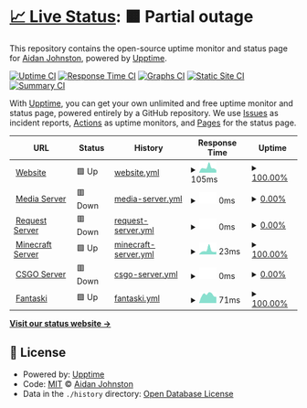 # [📈 Live Status](https://status.aidanjohnston.ca): <!--live status--> **🟧 Partial outage**

This repository contains the open-source uptime monitor and status page for [Aidan Johnston](www.aidanjohnston.ca), powered by [Upptime](https://github.com/upptime/upptime).

[![Uptime CI](https://github.com/AidanJohnston/status/workflows/Uptime%20CI/badge.svg)](https://github.com/AidanJohnston/status/actions?query=workflow%3A%22Uptime+CI%22)
[![Response Time CI](https://github.com/AidanJohnston/status/workflows/Response%20Time%20CI/badge.svg)](https://github.com/AidanJohnston/status/actions?query=workflow%3A%22Response+Time+CI%22)
[![Graphs CI](https://github.com/AidanJohnston/status/workflows/Graphs%20CI/badge.svg)](https://github.com/AidanJohnston/status/actions?query=workflow%3A%22Graphs+CI%22)
[![Static Site CI](https://github.com/AidanJohnston/status/workflows/Static%20Site%20CI/badge.svg)](https://github.com/AidanJohnston/status/actions?query=workflow%3A%22Static+Site+CI%22)
[![Summary CI](https://github.com/AidanJohnston/status/workflows/Summary%20CI/badge.svg)](https://github.com/AidanJohnston/status/actions?query=workflow%3A%22Summary+CI%22)

With [Upptime](https://upptime.js.org), you can get your own unlimited and free uptime monitor and status page, powered entirely by a GitHub repository. We use [Issues](https://github.com/AidanJohnston/status/issues) as incident reports, [Actions](https://github.com/AidanJohnston/status/actions) as uptime monitors, and [Pages](https://status.aidanjohnston.ca) for the status page.

<!--start: status pages-->
<!-- This summary is generated by Upptime (https://github.com/upptime/upptime) -->
<!-- Do not edit this manually, your changes will be overwritten -->
<!-- prettier-ignore -->
| URL | Status | History | Response Time | Uptime |
| --- | ------ | ------- | ------------- | ------ |
| <img alt="" src="https://icons.duckduckgo.com/ip3/www.aidanjohnston.ca.ico" height="13"> [Website](https://www.aidanjohnston.ca) | 🟩 Up | [website.yml](https://github.com/AidanJohnston/status/commits/HEAD/history/website.yml) | <details><summary><img alt="Response time graph" src="./graphs/website/response-time-week.png" height="20"> 105ms</summary><br><a href="https://status.aidanjohnston.ca/history/website"><img alt="Response time 163" src="https://img.shields.io/endpoint?url=https%3A%2F%2Fraw.githubusercontent.com%2FAidanJohnston%2Fstatus%2FHEAD%2Fapi%2Fwebsite%2Fresponse-time.json"></a><br><a href="https://status.aidanjohnston.ca/history/website"><img alt="24-hour response time 54" src="https://img.shields.io/endpoint?url=https%3A%2F%2Fraw.githubusercontent.com%2FAidanJohnston%2Fstatus%2FHEAD%2Fapi%2Fwebsite%2Fresponse-time-day.json"></a><br><a href="https://status.aidanjohnston.ca/history/website"><img alt="7-day response time 105" src="https://img.shields.io/endpoint?url=https%3A%2F%2Fraw.githubusercontent.com%2FAidanJohnston%2Fstatus%2FHEAD%2Fapi%2Fwebsite%2Fresponse-time-week.json"></a><br><a href="https://status.aidanjohnston.ca/history/website"><img alt="30-day response time 128" src="https://img.shields.io/endpoint?url=https%3A%2F%2Fraw.githubusercontent.com%2FAidanJohnston%2Fstatus%2FHEAD%2Fapi%2Fwebsite%2Fresponse-time-month.json"></a><br><a href="https://status.aidanjohnston.ca/history/website"><img alt="1-year response time 157" src="https://img.shields.io/endpoint?url=https%3A%2F%2Fraw.githubusercontent.com%2FAidanJohnston%2Fstatus%2FHEAD%2Fapi%2Fwebsite%2Fresponse-time-year.json"></a></details> | <details><summary><a href="https://status.aidanjohnston.ca/history/website">100.00%</a></summary><a href="https://status.aidanjohnston.ca/history/website"><img alt="All-time uptime 100.00%" src="https://img.shields.io/endpoint?url=https%3A%2F%2Fraw.githubusercontent.com%2FAidanJohnston%2Fstatus%2FHEAD%2Fapi%2Fwebsite%2Fuptime.json"></a><br><a href="https://status.aidanjohnston.ca/history/website"><img alt="24-hour uptime 100.00%" src="https://img.shields.io/endpoint?url=https%3A%2F%2Fraw.githubusercontent.com%2FAidanJohnston%2Fstatus%2FHEAD%2Fapi%2Fwebsite%2Fuptime-day.json"></a><br><a href="https://status.aidanjohnston.ca/history/website"><img alt="7-day uptime 100.00%" src="https://img.shields.io/endpoint?url=https%3A%2F%2Fraw.githubusercontent.com%2FAidanJohnston%2Fstatus%2FHEAD%2Fapi%2Fwebsite%2Fuptime-week.json"></a><br><a href="https://status.aidanjohnston.ca/history/website"><img alt="30-day uptime 100.00%" src="https://img.shields.io/endpoint?url=https%3A%2F%2Fraw.githubusercontent.com%2FAidanJohnston%2Fstatus%2FHEAD%2Fapi%2Fwebsite%2Fuptime-month.json"></a><br><a href="https://status.aidanjohnston.ca/history/website"><img alt="1-year uptime 100.00%" src="https://img.shields.io/endpoint?url=https%3A%2F%2Fraw.githubusercontent.com%2FAidanJohnston%2Fstatus%2FHEAD%2Fapi%2Fwebsite%2Fuptime-year.json"></a></details>
| <img alt="" src="https://icons.duckduckgo.com/ip3/media.aidanjohnston.ca.ico" height="13"> [Media Server](https://media.aidanjohnston.ca) | 🟥 Down | [media-server.yml](https://github.com/AidanJohnston/status/commits/HEAD/history/media-server.yml) | <details><summary><img alt="Response time graph" src="./graphs/media-server/response-time-week.png" height="20"> 0ms</summary><br><a href="https://status.aidanjohnston.ca/history/media-server"><img alt="Response time 457" src="https://img.shields.io/endpoint?url=https%3A%2F%2Fraw.githubusercontent.com%2FAidanJohnston%2Fstatus%2FHEAD%2Fapi%2Fmedia-server%2Fresponse-time.json"></a><br><a href="https://status.aidanjohnston.ca/history/media-server"><img alt="24-hour response time 0" src="https://img.shields.io/endpoint?url=https%3A%2F%2Fraw.githubusercontent.com%2FAidanJohnston%2Fstatus%2FHEAD%2Fapi%2Fmedia-server%2Fresponse-time-day.json"></a><br><a href="https://status.aidanjohnston.ca/history/media-server"><img alt="7-day response time 0" src="https://img.shields.io/endpoint?url=https%3A%2F%2Fraw.githubusercontent.com%2FAidanJohnston%2Fstatus%2FHEAD%2Fapi%2Fmedia-server%2Fresponse-time-week.json"></a><br><a href="https://status.aidanjohnston.ca/history/media-server"><img alt="30-day response time 0" src="https://img.shields.io/endpoint?url=https%3A%2F%2Fraw.githubusercontent.com%2FAidanJohnston%2Fstatus%2FHEAD%2Fapi%2Fmedia-server%2Fresponse-time-month.json"></a><br><a href="https://status.aidanjohnston.ca/history/media-server"><img alt="1-year response time 0" src="https://img.shields.io/endpoint?url=https%3A%2F%2Fraw.githubusercontent.com%2FAidanJohnston%2Fstatus%2FHEAD%2Fapi%2Fmedia-server%2Fresponse-time-year.json"></a></details> | <details><summary><a href="https://status.aidanjohnston.ca/history/media-server">0.00%</a></summary><a href="https://status.aidanjohnston.ca/history/media-server"><img alt="All-time uptime 2.23%" src="https://img.shields.io/endpoint?url=https%3A%2F%2Fraw.githubusercontent.com%2FAidanJohnston%2Fstatus%2FHEAD%2Fapi%2Fmedia-server%2Fuptime.json"></a><br><a href="https://status.aidanjohnston.ca/history/media-server"><img alt="24-hour uptime 0.00%" src="https://img.shields.io/endpoint?url=https%3A%2F%2Fraw.githubusercontent.com%2FAidanJohnston%2Fstatus%2FHEAD%2Fapi%2Fmedia-server%2Fuptime-day.json"></a><br><a href="https://status.aidanjohnston.ca/history/media-server"><img alt="7-day uptime 0.00%" src="https://img.shields.io/endpoint?url=https%3A%2F%2Fraw.githubusercontent.com%2FAidanJohnston%2Fstatus%2FHEAD%2Fapi%2Fmedia-server%2Fuptime-week.json"></a><br><a href="https://status.aidanjohnston.ca/history/media-server"><img alt="30-day uptime 1.38%" src="https://img.shields.io/endpoint?url=https%3A%2F%2Fraw.githubusercontent.com%2FAidanJohnston%2Fstatus%2FHEAD%2Fapi%2Fmedia-server%2Fuptime-month.json"></a><br><a href="https://status.aidanjohnston.ca/history/media-server"><img alt="1-year uptime 0.00%" src="https://img.shields.io/endpoint?url=https%3A%2F%2Fraw.githubusercontent.com%2FAidanJohnston%2Fstatus%2FHEAD%2Fapi%2Fmedia-server%2Fuptime-year.json"></a></details>
| <img alt="" src="https://icons.duckduckgo.com/ip3/request.aidanjohnston.ca.ico" height="13"> [Request Server](https://request.aidanjohnston.ca/login) | 🟥 Down | [request-server.yml](https://github.com/AidanJohnston/status/commits/HEAD/history/request-server.yml) | <details><summary><img alt="Response time graph" src="./graphs/request-server/response-time-week.png" height="20"> 0ms</summary><br><a href="https://status.aidanjohnston.ca/history/request-server"><img alt="Response time 595" src="https://img.shields.io/endpoint?url=https%3A%2F%2Fraw.githubusercontent.com%2FAidanJohnston%2Fstatus%2FHEAD%2Fapi%2Frequest-server%2Fresponse-time.json"></a><br><a href="https://status.aidanjohnston.ca/history/request-server"><img alt="24-hour response time 0" src="https://img.shields.io/endpoint?url=https%3A%2F%2Fraw.githubusercontent.com%2FAidanJohnston%2Fstatus%2FHEAD%2Fapi%2Frequest-server%2Fresponse-time-day.json"></a><br><a href="https://status.aidanjohnston.ca/history/request-server"><img alt="7-day response time 0" src="https://img.shields.io/endpoint?url=https%3A%2F%2Fraw.githubusercontent.com%2FAidanJohnston%2Fstatus%2FHEAD%2Fapi%2Frequest-server%2Fresponse-time-week.json"></a><br><a href="https://status.aidanjohnston.ca/history/request-server"><img alt="30-day response time 0" src="https://img.shields.io/endpoint?url=https%3A%2F%2Fraw.githubusercontent.com%2FAidanJohnston%2Fstatus%2FHEAD%2Fapi%2Frequest-server%2Fresponse-time-month.json"></a><br><a href="https://status.aidanjohnston.ca/history/request-server"><img alt="1-year response time 0" src="https://img.shields.io/endpoint?url=https%3A%2F%2Fraw.githubusercontent.com%2FAidanJohnston%2Fstatus%2FHEAD%2Fapi%2Frequest-server%2Fresponse-time-year.json"></a></details> | <details><summary><a href="https://status.aidanjohnston.ca/history/request-server">0.00%</a></summary><a href="https://status.aidanjohnston.ca/history/request-server"><img alt="All-time uptime 1.63%" src="https://img.shields.io/endpoint?url=https%3A%2F%2Fraw.githubusercontent.com%2FAidanJohnston%2Fstatus%2FHEAD%2Fapi%2Frequest-server%2Fuptime.json"></a><br><a href="https://status.aidanjohnston.ca/history/request-server"><img alt="24-hour uptime 0.00%" src="https://img.shields.io/endpoint?url=https%3A%2F%2Fraw.githubusercontent.com%2FAidanJohnston%2Fstatus%2FHEAD%2Fapi%2Frequest-server%2Fuptime-day.json"></a><br><a href="https://status.aidanjohnston.ca/history/request-server"><img alt="7-day uptime 0.00%" src="https://img.shields.io/endpoint?url=https%3A%2F%2Fraw.githubusercontent.com%2FAidanJohnston%2Fstatus%2FHEAD%2Fapi%2Frequest-server%2Fuptime-week.json"></a><br><a href="https://status.aidanjohnston.ca/history/request-server"><img alt="30-day uptime 1.38%" src="https://img.shields.io/endpoint?url=https%3A%2F%2Fraw.githubusercontent.com%2FAidanJohnston%2Fstatus%2FHEAD%2Fapi%2Frequest-server%2Fuptime-month.json"></a><br><a href="https://status.aidanjohnston.ca/history/request-server"><img alt="1-year uptime 0.00%" src="https://img.shields.io/endpoint?url=https%3A%2F%2Fraw.githubusercontent.com%2FAidanJohnston%2Fstatus%2FHEAD%2Fapi%2Frequest-server%2Fuptime-year.json"></a></details>
| <img alt="" src="https://icons.duckduckgo.com/ip3/null.ico" height="13"> [Minecraft Server](minecraft.aidanjohnston.ca) | 🟩 Up | [minecraft-server.yml](https://github.com/AidanJohnston/status/commits/HEAD/history/minecraft-server.yml) | <details><summary><img alt="Response time graph" src="./graphs/minecraft-server/response-time-week.png" height="20"> 23ms</summary><br><a href="https://status.aidanjohnston.ca/history/minecraft-server"><img alt="Response time 32" src="https://img.shields.io/endpoint?url=https%3A%2F%2Fraw.githubusercontent.com%2FAidanJohnston%2Fstatus%2FHEAD%2Fapi%2Fminecraft-server%2Fresponse-time.json"></a><br><a href="https://status.aidanjohnston.ca/history/minecraft-server"><img alt="24-hour response time 15" src="https://img.shields.io/endpoint?url=https%3A%2F%2Fraw.githubusercontent.com%2FAidanJohnston%2Fstatus%2FHEAD%2Fapi%2Fminecraft-server%2Fresponse-time-day.json"></a><br><a href="https://status.aidanjohnston.ca/history/minecraft-server"><img alt="7-day response time 23" src="https://img.shields.io/endpoint?url=https%3A%2F%2Fraw.githubusercontent.com%2FAidanJohnston%2Fstatus%2FHEAD%2Fapi%2Fminecraft-server%2Fresponse-time-week.json"></a><br><a href="https://status.aidanjohnston.ca/history/minecraft-server"><img alt="30-day response time 26" src="https://img.shields.io/endpoint?url=https%3A%2F%2Fraw.githubusercontent.com%2FAidanJohnston%2Fstatus%2FHEAD%2Fapi%2Fminecraft-server%2Fresponse-time-month.json"></a><br><a href="https://status.aidanjohnston.ca/history/minecraft-server"><img alt="1-year response time 32" src="https://img.shields.io/endpoint?url=https%3A%2F%2Fraw.githubusercontent.com%2FAidanJohnston%2Fstatus%2FHEAD%2Fapi%2Fminecraft-server%2Fresponse-time-year.json"></a></details> | <details><summary><a href="https://status.aidanjohnston.ca/history/minecraft-server">100.00%</a></summary><a href="https://status.aidanjohnston.ca/history/minecraft-server"><img alt="All-time uptime 32.23%" src="https://img.shields.io/endpoint?url=https%3A%2F%2Fraw.githubusercontent.com%2FAidanJohnston%2Fstatus%2FHEAD%2Fapi%2Fminecraft-server%2Fuptime.json"></a><br><a href="https://status.aidanjohnston.ca/history/minecraft-server"><img alt="24-hour uptime 100.00%" src="https://img.shields.io/endpoint?url=https%3A%2F%2Fraw.githubusercontent.com%2FAidanJohnston%2Fstatus%2FHEAD%2Fapi%2Fminecraft-server%2Fuptime-day.json"></a><br><a href="https://status.aidanjohnston.ca/history/minecraft-server"><img alt="7-day uptime 100.00%" src="https://img.shields.io/endpoint?url=https%3A%2F%2Fraw.githubusercontent.com%2FAidanJohnston%2Fstatus%2FHEAD%2Fapi%2Fminecraft-server%2Fuptime-week.json"></a><br><a href="https://status.aidanjohnston.ca/history/minecraft-server"><img alt="30-day uptime 100.00%" src="https://img.shields.io/endpoint?url=https%3A%2F%2Fraw.githubusercontent.com%2FAidanJohnston%2Fstatus%2FHEAD%2Fapi%2Fminecraft-server%2Fuptime-month.json"></a><br><a href="https://status.aidanjohnston.ca/history/minecraft-server"><img alt="1-year uptime 42.49%" src="https://img.shields.io/endpoint?url=https%3A%2F%2Fraw.githubusercontent.com%2FAidanJohnston%2Fstatus%2FHEAD%2Fapi%2Fminecraft-server%2Fuptime-year.json"></a></details>
| <img alt="" src="https://icons.duckduckgo.com/ip3/csgo.aidanjohnston.ca.ico" height="13"> [CSGO Server](https://csgo.aidanjohnston.ca) | 🟥 Down | [csgo-server.yml](https://github.com/AidanJohnston/status/commits/HEAD/history/csgo-server.yml) | <details><summary><img alt="Response time graph" src="./graphs/csgo-server/response-time-week.png" height="20"> 0ms</summary><br><a href="https://status.aidanjohnston.ca/history/csgo-server"><img alt="Response time 0" src="https://img.shields.io/endpoint?url=https%3A%2F%2Fraw.githubusercontent.com%2FAidanJohnston%2Fstatus%2FHEAD%2Fapi%2Fcsgo-server%2Fresponse-time.json"></a><br><a href="https://status.aidanjohnston.ca/history/csgo-server"><img alt="24-hour response time 0" src="https://img.shields.io/endpoint?url=https%3A%2F%2Fraw.githubusercontent.com%2FAidanJohnston%2Fstatus%2FHEAD%2Fapi%2Fcsgo-server%2Fresponse-time-day.json"></a><br><a href="https://status.aidanjohnston.ca/history/csgo-server"><img alt="7-day response time 0" src="https://img.shields.io/endpoint?url=https%3A%2F%2Fraw.githubusercontent.com%2FAidanJohnston%2Fstatus%2FHEAD%2Fapi%2Fcsgo-server%2Fresponse-time-week.json"></a><br><a href="https://status.aidanjohnston.ca/history/csgo-server"><img alt="30-day response time 0" src="https://img.shields.io/endpoint?url=https%3A%2F%2Fraw.githubusercontent.com%2FAidanJohnston%2Fstatus%2FHEAD%2Fapi%2Fcsgo-server%2Fresponse-time-month.json"></a><br><a href="https://status.aidanjohnston.ca/history/csgo-server"><img alt="1-year response time 0" src="https://img.shields.io/endpoint?url=https%3A%2F%2Fraw.githubusercontent.com%2FAidanJohnston%2Fstatus%2FHEAD%2Fapi%2Fcsgo-server%2Fresponse-time-year.json"></a></details> | <details><summary><a href="https://status.aidanjohnston.ca/history/csgo-server">0.00%</a></summary><a href="https://status.aidanjohnston.ca/history/csgo-server"><img alt="All-time uptime 0.00%" src="https://img.shields.io/endpoint?url=https%3A%2F%2Fraw.githubusercontent.com%2FAidanJohnston%2Fstatus%2FHEAD%2Fapi%2Fcsgo-server%2Fuptime.json"></a><br><a href="https://status.aidanjohnston.ca/history/csgo-server"><img alt="24-hour uptime 0.00%" src="https://img.shields.io/endpoint?url=https%3A%2F%2Fraw.githubusercontent.com%2FAidanJohnston%2Fstatus%2FHEAD%2Fapi%2Fcsgo-server%2Fuptime-day.json"></a><br><a href="https://status.aidanjohnston.ca/history/csgo-server"><img alt="7-day uptime 0.00%" src="https://img.shields.io/endpoint?url=https%3A%2F%2Fraw.githubusercontent.com%2FAidanJohnston%2Fstatus%2FHEAD%2Fapi%2Fcsgo-server%2Fuptime-week.json"></a><br><a href="https://status.aidanjohnston.ca/history/csgo-server"><img alt="30-day uptime 1.38%" src="https://img.shields.io/endpoint?url=https%3A%2F%2Fraw.githubusercontent.com%2FAidanJohnston%2Fstatus%2FHEAD%2Fapi%2Fcsgo-server%2Fuptime-month.json"></a><br><a href="https://status.aidanjohnston.ca/history/csgo-server"><img alt="1-year uptime 0.00%" src="https://img.shields.io/endpoint?url=https%3A%2F%2Fraw.githubusercontent.com%2FAidanJohnston%2Fstatus%2FHEAD%2Fapi%2Fcsgo-server%2Fuptime-year.json"></a></details>
| <img alt="" src="https://icons.duckduckgo.com/ip3/fantaski.aidanjohnston.ca.ico" height="13"> [Fantaski](https://fantaski.aidanjohnston.ca) | 🟩 Up | [fantaski.yml](https://github.com/AidanJohnston/status/commits/HEAD/history/fantaski.yml) | <details><summary><img alt="Response time graph" src="./graphs/fantaski/response-time-week.png" height="20"> 71ms</summary><br><a href="https://status.aidanjohnston.ca/history/fantaski"><img alt="Response time 98" src="https://img.shields.io/endpoint?url=https%3A%2F%2Fraw.githubusercontent.com%2FAidanJohnston%2Fstatus%2FHEAD%2Fapi%2Ffantaski%2Fresponse-time.json"></a><br><a href="https://status.aidanjohnston.ca/history/fantaski"><img alt="24-hour response time 53" src="https://img.shields.io/endpoint?url=https%3A%2F%2Fraw.githubusercontent.com%2FAidanJohnston%2Fstatus%2FHEAD%2Fapi%2Ffantaski%2Fresponse-time-day.json"></a><br><a href="https://status.aidanjohnston.ca/history/fantaski"><img alt="7-day response time 71" src="https://img.shields.io/endpoint?url=https%3A%2F%2Fraw.githubusercontent.com%2FAidanJohnston%2Fstatus%2FHEAD%2Fapi%2Ffantaski%2Fresponse-time-week.json"></a><br><a href="https://status.aidanjohnston.ca/history/fantaski"><img alt="30-day response time 69" src="https://img.shields.io/endpoint?url=https%3A%2F%2Fraw.githubusercontent.com%2FAidanJohnston%2Fstatus%2FHEAD%2Fapi%2Ffantaski%2Fresponse-time-month.json"></a><br><a href="https://status.aidanjohnston.ca/history/fantaski"><img alt="1-year response time 96" src="https://img.shields.io/endpoint?url=https%3A%2F%2Fraw.githubusercontent.com%2FAidanJohnston%2Fstatus%2FHEAD%2Fapi%2Ffantaski%2Fresponse-time-year.json"></a></details> | <details><summary><a href="https://status.aidanjohnston.ca/history/fantaski">100.00%</a></summary><a href="https://status.aidanjohnston.ca/history/fantaski"><img alt="All-time uptime 100.00%" src="https://img.shields.io/endpoint?url=https%3A%2F%2Fraw.githubusercontent.com%2FAidanJohnston%2Fstatus%2FHEAD%2Fapi%2Ffantaski%2Fuptime.json"></a><br><a href="https://status.aidanjohnston.ca/history/fantaski"><img alt="24-hour uptime 100.00%" src="https://img.shields.io/endpoint?url=https%3A%2F%2Fraw.githubusercontent.com%2FAidanJohnston%2Fstatus%2FHEAD%2Fapi%2Ffantaski%2Fuptime-day.json"></a><br><a href="https://status.aidanjohnston.ca/history/fantaski"><img alt="7-day uptime 100.00%" src="https://img.shields.io/endpoint?url=https%3A%2F%2Fraw.githubusercontent.com%2FAidanJohnston%2Fstatus%2FHEAD%2Fapi%2Ffantaski%2Fuptime-week.json"></a><br><a href="https://status.aidanjohnston.ca/history/fantaski"><img alt="30-day uptime 100.00%" src="https://img.shields.io/endpoint?url=https%3A%2F%2Fraw.githubusercontent.com%2FAidanJohnston%2Fstatus%2FHEAD%2Fapi%2Ffantaski%2Fuptime-month.json"></a><br><a href="https://status.aidanjohnston.ca/history/fantaski"><img alt="1-year uptime 100.00%" src="https://img.shields.io/endpoint?url=https%3A%2F%2Fraw.githubusercontent.com%2FAidanJohnston%2Fstatus%2FHEAD%2Fapi%2Ffantaski%2Fuptime-year.json"></a></details>

<!--end: status pages-->

[**Visit our status website →**](https://status.aidanjohnston.ca)

## 📄 License

- Powered by: [Upptime](https://github.com/upptime/upptime)
- Code: [MIT](./LICENSE) © [Aidan Johnston](www.aidanjohnston.ca)
- Data in the `./history` directory: [Open Database License](https://opendatacommons.org/licenses/odbl/1-0/)
